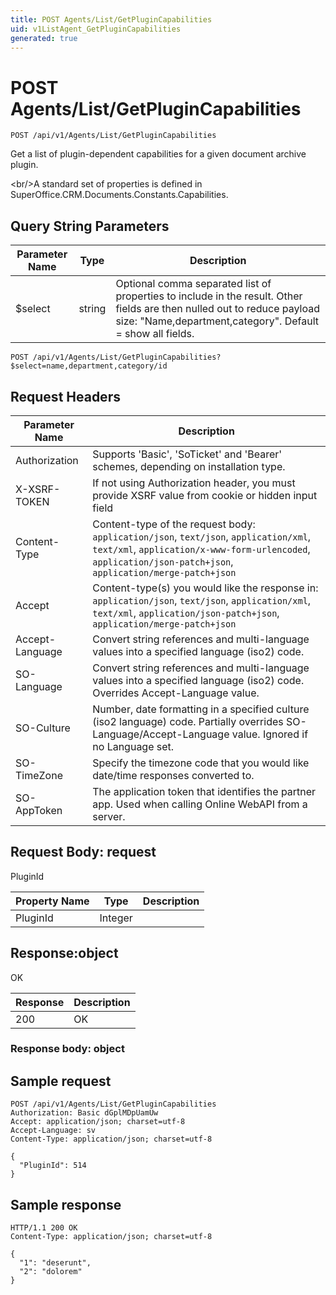 ```yaml
---
title: POST Agents/List/GetPluginCapabilities
uid: v1ListAgent_GetPluginCapabilities
generated: true
---
```


# POST Agents/List/GetPluginCapabilities

```http
POST /api/v1/Agents/List/GetPluginCapabilities
```

Get a list of plugin-dependent capabilities for a given document archive plugin.


&lt;br/&gt;A standard set of properties is defined in SuperOffice.CRM.Documents.Constants.Capabilities.






## Query String Parameters

| Parameter Name | Type |  Description |
|----------------|------|--------------|
| $select | string |  Optional comma separated list of properties to include in the result. Other fields are then nulled out to reduce payload size: "Name,department,category". Default = show all fields. |

```http
POST /api/v1/Agents/List/GetPluginCapabilities?$select=name,department,category/id
```


## Request Headers

| Parameter Name | Description |
|----------------|-------------|
| Authorization  | Supports 'Basic', 'SoTicket' and 'Bearer' schemes, depending on installation type. |
| X-XSRF-TOKEN   | If not using Authorization header, you must provide XSRF value from cookie or hidden input field |
| Content-Type | Content-type of the request body: `application/json`, `text/json`, `application/xml`, `text/xml`, `application/x-www-form-urlencoded`, `application/json-patch+json`, `application/merge-patch+json` |
| Accept         | Content-type(s) you would like the response in: `application/json`, `text/json`, `application/xml`, `text/xml`, `application/json-patch+json`, `application/merge-patch+json` |
| Accept-Language | Convert string references and multi-language values into a specified language (iso2) code. |
| SO-Language | Convert string references and multi-language values into a specified language (iso2) code. Overrides Accept-Language value. |
| SO-Culture | Number, date formatting in a specified culture (iso2 language) code. Partially overrides SO-Language/Accept-Language value. Ignored if no Language set. |
| SO-TimeZone | Specify the timezone code that you would like date/time responses converted to. |
| SO-AppToken | The application token that identifies the partner app. Used when calling Online WebAPI from a server. |

## Request Body: request 

PluginId 

| Property Name | Type |  Description |
|----------------|------|--------------|
| PluginId | Integer |  |

## Response:object

OK

| Response | Description |
|----------------|-------------|
| 200 | OK |

### Response body: object


## Sample request

```http!
POST /api/v1/Agents/List/GetPluginCapabilities
Authorization: Basic dGplMDpUamUw
Accept: application/json; charset=utf-8
Accept-Language: sv
Content-Type: application/json; charset=utf-8

{
  "PluginId": 514
}
```

## Sample response

```http_
HTTP/1.1 200 OK
Content-Type: application/json; charset=utf-8

{
  "1": "deserunt",
  "2": "dolorem"
}
```